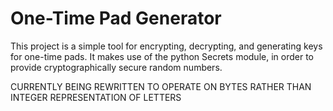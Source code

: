 # One-Time Pad Generator
This project is a simple tool for encrypting, decrypting, and generating keys for one-time pads.
It makes use of the python Secrets module, in order to provide cryptographically secure random numbers.

CURRENTLY BEING REWRITTEN TO OPERATE ON BYTES RATHER THAN INTEGER REPRESENTATION OF LETTERS
